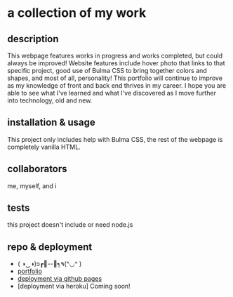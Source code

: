 # a collection of my work

## description
This webpage features works in progress and works completed, but could always be improved! Website features include hover photo that links to that specific project, good use of Bulma CSS to bring together colors and shapes, and most of all, personality! This portfolio will continue to improve as my knowledge of front and back end thrives in my career. I hope you are able to see what I've learned and what I've discovered as I move further into technology, old and new.

## installation & usage
This project only includes help with Bulma CSS, the rest of the webpage is completely vanilla HTML.

## collaborators
me, myself, and i

## tests
this project doesn't include or need node.js

## repo & deployment
* ( ◑‿◑)ɔ┏🍟--🍔┑٩(^◡^ )
* [portfolio](https://github.com/mlbarre/portfolio)
* [deployment via github pages](https://mlbarre.github.io/portfolio/)
* [deployment via heroku] Coming soon!